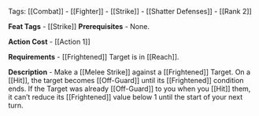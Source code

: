 Tags: [[Combat]] - [[Fighter]] - [[Strike]] - [[Shatter Defenses]] - [[Rank 2]]

**Feat Tags** - [[Strike]]
**Prerequisites** - None.

**Action Cost** - [[Action 1]]

**Requirements** - [[Frightened]] Target is in [[Reach]].

**Description** - Make a [[Melee Strike]] against a [[Frightened]] Target. On a [[Hit]], the target becomes [[Off-Guard]] until its [[Frightened]] condition ends. If the Target was already [[Off-Guard]] to you when you [[Hit]] them, it can’t reduce its [[Frightened]] value below 1 until the start of your next turn.